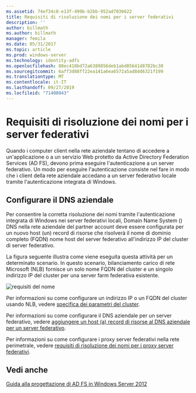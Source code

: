 ```yaml
---
ms.assetid: 74ef34c8-e13f-499b-b2bb-952ad7036622
title: Requisiti di risoluzione dei nomi per i server federativi
description: ''
author: billmath
ms.author: billmath
manager: femila
ms.date: 05/31/2017
ms.topic: article
ms.prod: windows-server
ms.technology: identity-adfs
ms.openlocfilehash: 88ec418bd72a6389856deb1abd85641d8782bc30
ms.sourcegitcommit: 6aff3d88ff22ea141a6ea6572a5ad8dd6321f199
ms.translationtype: MT
ms.contentlocale: it-IT
ms.lasthandoff: 09/27/2019
ms.locfileid: "71408043"
---
```

# <a name="name-resolution-requirements-for-federation-servers"></a>Requisiti di risoluzione dei nomi per i server federativi

Quando i computer client nella rete aziendale tentano di accedere a un'applicazione o a un servizio Web protetto da Active Directory Federation Services \(AD FS\), devono prima eseguire l'autenticazione a un server federativo. Un modo per eseguire l'autenticazione consiste nel fare in modo che i client della rete aziendale accedano a un server federativo locale tramite l'autenticazione integrata di Windows.  
  
## <a name="configure-corporate-dns"></a>Configurare il DNS aziendale  
Per consentire la corretta risoluzione dei nomi tramite l'autenticazione integrata di Windows nei server federativi locali, Domain Name System \(\) DNS nella rete aziendale del partner account deve essere configurata per un nuovo host \(un\) record di risorse che risolverà il nome di dominio completo \(FQDN\) nome host del server federativo all'indirizzo IP del cluster di server federativo.  
  
La figura seguente illustra come viene eseguita questa attività per un determinato scenario. In questo scenario, bilanciamento carico di rete Microsoft \(NLB\) fornisce un solo nome FQDN del cluster e un singolo indirizzo IP del cluster per una server farm federativa esistente.  
  
![requisiti del nome](media/adfs2_deploy_single_fs.gif)  
  
Per informazioni su come configurare un indirizzo IP o un FQDN del cluster usando NLB, vedere [specifica dei parametri del cluster](https://go.microsoft.com/fwlink/?LinkId=75282).  
  
Per informazioni su come configurare il DNS aziendale per un server federativo, vedere [aggiungere un host &#40;a&#41; record di risorse al DNS aziendale per un server federativo](../../ad-fs/deployment/Add-a-Host--A--Resource-Record-to-Corporate-DNS-for-a-Federation-Server.md).  
  
Per informazioni su come configurare i proxy server federativi nella rete perimetrale, vedere [requisiti di risoluzione dei nomi per i proxy server federativi](Name-Resolution-Requirements-for-Federation-Server-Proxies.md).  
  

## <a name="see-also"></a>Vedi anche
[Guida alla progettazione di AD FS in Windows Server 2012](AD-FS-Design-Guide-in-Windows-Server-2012.md)
